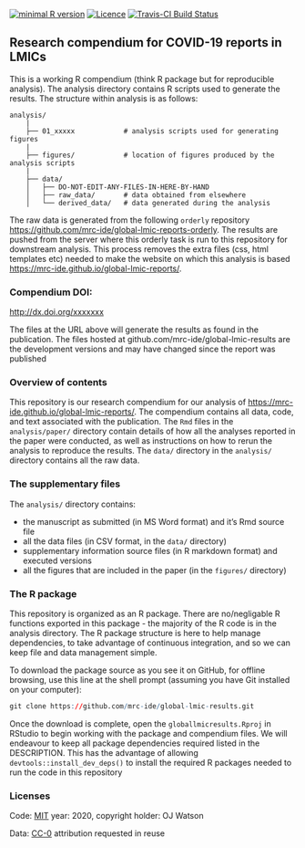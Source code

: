 
<!-- README.md is generated from README.Rmd. Please edit that file -->

[![minimal R
version](https://img.shields.io/badge/R%3E%3D-3.6.3-brightgreen.svg)](https://cran.r-project.org/)
[![Licence](https://img.shields.io/github/license/mashape/apistatus.svg)](http://choosealicense.com/licenses/mit/)
[![Travis-CI Build
Status](https://travis-ci.org/mrc-ide/global-limc-results.png?branch=master)](https://travis-ci.org/mrc-ide/global-limc-results)

## Research compendium for COVID-19 reports in LMICs

This is a working R compendium (think R package but for reproducible
analysis). The analysis directory contains R scripts used to generate
the results. The structure within analysis is as follows:

    analysis/
        |
        ├── 01_xxxxx            # analysis scripts used for generating figures
        |
        ├── figures/            # location of figures produced by the analysis scripts
        |
        ├── data/
        │   ├── DO-NOT-EDIT-ANY-FILES-IN-HERE-BY-HAND
        │   ├── raw_data/       # data obtained from elsewhere
        │   └── derived_data/   # data generated during the analysis

The raw data is generated from the following `orderly` repository
<https://github.com/mrc-ide/global-lmic-reports-orderly>. The results
are pushed from the server where this orderly task is run to this
repository for downstream analysis. This process removes the extra files
(css, html templates etc) needed to make the website on which this
analysis is based <https://mrc-ide.github.io/global-lmic-reports/>.

### Compendium DOI:

<http://dx.doi.org/xxxxxxx>

The files at the URL above will generate the results as found in the
publication. The files hosted at github.com/mrc-ide/global-lmic-results
are the development versions and may have changed since the report was
published

### Overview of contents

This repository is our research compendium for our analysis of
<https://mrc-ide.github.io/global-lmic-reports/>. The compendium
contains all data, code, and text associated with the publication. The
`Rmd` files in the `analysis/paper/` directory contain details of how
all the analyses reported in the paper were conducted, as well as
instructions on how to rerun the analysis to reproduce the results. The
`data/` directory in the `analysis/` directory contains all the raw
data.

### The supplementary files

The `analysis/` directory contains:

  - the manuscript as submitted (in MS Word format) and it’s Rmd source
    file
  - all the data files (in CSV format, in the `data/` directory)  
  - supplementary information source files (in R markdown format) and
    executed versions
  - all the figures that are included in the paper (in the `figures/`
    directory)

### The R package

This repository is organized as an R package. There are no/negligable R
functions exported in this package - the majority of the R code is in
the analysis directory. The R package structure is here to help manage
dependencies, to take advantage of continuous integration, and so we can
keep file and data management simple.

To download the package source as you see it on GitHub, for offline
browsing, use this line at the shell prompt (assuming you have Git
installed on your computer):

``` r
git clone https://github.com/mrc-ide/global-lmic-results.git
```

Once the download is complete, open the `globallmicresults.Rproj` in
RStudio to begin working with the package and compendium files. We will
endeavour to keep all package dependencies required listed in the
DESCRIPTION. This has the advantage of allowing
`devtools::install_dev_deps()` to install the required R packages needed
to run the code in this repository

### Licenses

Code: [MIT](http://opensource.org/licenses/MIT) year: 2020, copyright
holder: OJ Watson

Data: [CC-0](http://creativecommons.org/publicdomain/zero/1.0/)
attribution requested in reuse
